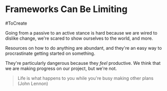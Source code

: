 # Frameworks Can Be Limiting

#ToCreate

Going from a passive to an active stance is hard because we are wired to dislike change, we're scared to show ourselves to the world, and more.

Resources on how to do anything are abundant, and they're an easy way to procrastinate getting started on something.

They're particularly dangerous because they _feel_ productive. We think that we are making progress on our project, but we're not.

> Life is what happens to you while you're busy making other plans (John Lennon)
